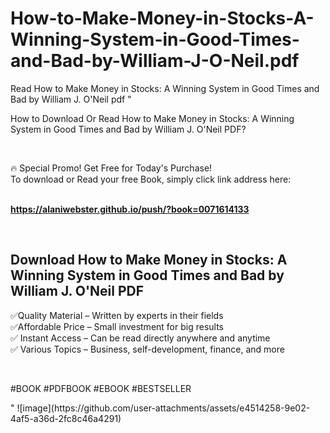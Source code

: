 # How-to-Make-Money-in-Stocks-A-Winning-System-in-Good-Times-and-Bad-by-William-J-O-Neil.pdf
Read How to Make Money in Stocks: A Winning System in Good Times and Bad by William J. O'Neil pdf
"<p>How to Download Or Read How to Make Money in Stocks: A Winning System in Good Times and Bad by William J. O'Neil PDF?</p>
<p>&nbsp;</p>
<p>&#128293;  Special Promo! Get Free for Today's Purchase!<br />To download or Read your free Book, simply click link address here:&nbsp;<br />&nbsp;</p>
<p><a href=""https://alaniwebster.github.io/push/?book=0071614133""><strong>https://alaniwebster.github.io/push/?book=0071614133</strong></a></p>
<p>&nbsp;</p>
<h2>Download How to Make Money in Stocks: A Winning System in Good Times and Bad by William J. O'Neil PDF</h2>
<p>&#x2705;Quality Material &ndash; Written by experts in their fields<br />&#x2705;Affordable Price &ndash; Small investment for big results<br />&#x2705; Instant Access &ndash; Can be read directly anywhere and anytime<br />&#x2705; Various Topics &ndash; Business, self-development, finance, and more</p>
<p>&nbsp;</p>
<p>#BOOK #PDFBOOK #EBOOK #BESTSELLER</p>
"
![image](https://github.com/user-attachments/assets/e4514258-9e02-4af5-a36d-2fc8c46a4291)
